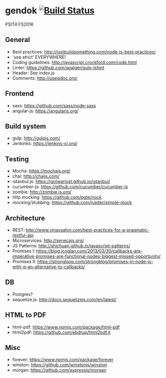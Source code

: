 gendok [![Build Status](http://srv-lab-t-838.zhaw.ch:8080/buildStatus/icon?job=gendok-test)](http://srv-lab-t-838.zhaw.ch:8080/job/gendok-test/)
============

PSIT4 FS2016

General
-------

- Best practices: http://justbuildsomething.com/node-js-best-practices/
- 'use strict' EVERYWHERE!
- Coding guidelines: http://javascript.crockford.com/code.html
- Linter: https://github.com/spalger/gulp-jshint
- Header: See index.js
- Comments: http://usejsdoc.org/

Frontend
--------

- sass: https://github.com/sass/node-sass
- angular-js: https://angularjs.org/


Build system
------------

- gulp: http://gulpjs.com/
- Jenkinks: https://jenkins-ci.org/

Testing
-------

- Mocha: https://mochajs.org/
- chai: http://chaijs.com/
- istanbul.js: https://gotwarlost.github.io/istanbul/
- cucumber-js: https://github.com/cucumber/cucumber-js
- zombie: http://zombie.js.org/
- http mocking: https://github.com/pgte/nock
- mocking/stubbing: https://github.com/jupiter/simple-mock

Architecture
------------

- REST: http://www.vinaysahni.com/best-practices-for-a-pragmatic-restful-api
- Microservices: http://senecajs.org/
- JS Patterns: http://shichuan.github.io/javascript-patterns/
- Promises I: https://blog.jcoglan.com/2013/03/30/callbacks-are-imperative-promises-are-functional-nodes-biggest-missed-opportunity/
- Promises II: https://strongloop.com/strongblog/promises-in-node-js-with-q-an-alternative-to-callbacks/

DB
---

- Postgres?
- sequelize.js: http://docs.sequelizejs.com/en/latest/

HTML to PDF
-----------

- html-pdf: https://www.npmjs.com/package/html-pdf
- html2pdf: https://github.com/ebdrup/html2pdf.it

Misc
----

- forever: https://www.npmjs.com/package/forever
- winston: https://github.com/winstonjs/winston
- morgan: https://github.com/expressjs/morgan
